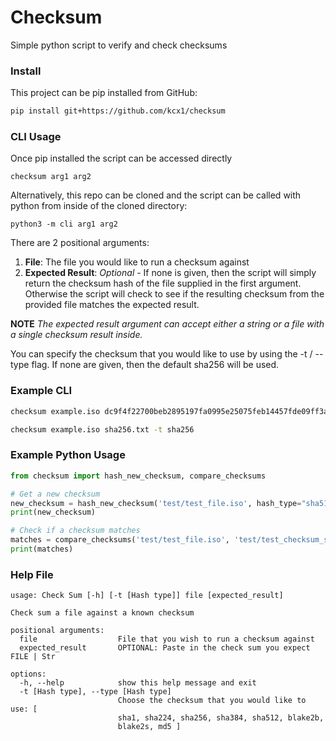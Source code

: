 # Checksum
Simple python script to verify and check checksums

### Install
This project can be pip installed from GitHub:

```bash
pip install git+https://github.com/kcx1/checksum
```

### CLI Usage

Once pip installed the script can be accessed directly

```
checksum arg1 arg2
```

Alternatively, this repo can be cloned and the script can be called with python from inside of the cloned directory:

```
python3 -m cli arg1 arg2
```

There are 2 positional arguments:

1. **File**: The file you would like to run a checksum against
2. **Expected Result**: *Optional* - If none is given, then the script will simply return the checksum hash of the file supplied in the first argument. Otherwise the script will check to see if the resulting checksum from the provided file matches the expected result. 

**NOTE** *The expected result argument can accept either a string or a file with a single checksum result inside.*

You can specify the checksum that you would like to use by using the -t / --type flag. If none are given, then the default sha256 will be used. 


### Example CLI

```bash
checksum example.iso dc9f4f22700beb2895197fa0995e25075feb14457fde09ff3ac46dd35d75661a -t sha256
```
```bash
checksum example.iso sha256.txt -t sha256
```

### Example Python Usage
```python
from checksum import hash_new_checksum, compare_checksums

# Get a new checksum
new_checksum = hash_new_checksum('test/test_file.iso', hash_type="sha512")
print(new_checksum)

# Check if a checksum matches
matches = compare_checksums('test/test_file.iso', 'test/test_checksum_sha512.txt', hash_type="sha512")
print(matches)
```


### Help File
```
usage: Check Sum [-h] [-t [Hash type]] file [expected_result]

Check sum a file against a known checksum

positional arguments:
  file                  File that you wish to run a checksum against
  expected_result       OPTIONAL: Paste in the check sum you expect FILE | Str

options:
  -h, --help            show this help message and exit
  -t [Hash type], --type [Hash type]
                        Choose the checksum that you would like to use: [
                        sha1, sha224, sha256, sha384, sha512, blake2b,
                        blake2s, md5 ]
```
